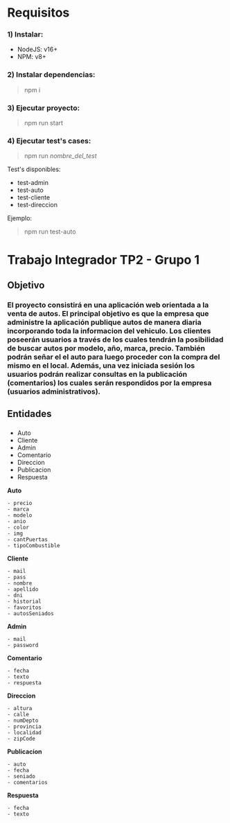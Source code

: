 # Requisitos

### 1) Instalar:
- NodeJS: v16+
- NPM: v8+

### 2) Instalar dependencias:

> npm i

### 3) Ejecutar proyecto:

> npm run start

### 4) Ejecutar test's cases:

> npm run _nombre_del_test_

Test's disponibles:

- test-admin
- test-auto
- test-cliente
- test-direccion

Ejemplo:
> npm run test-auto

# Trabajo Integrador TP2 - Grupo 1

## Objetivo

### El proyecto consistirá en una aplicación web orientada a la venta de autos. El principal objetivo es que la empresa que administre la aplicación publique autos de manera diaria incorporando toda la informacion del vehiculo. Los clientes poseerán usuarios a través de los cuales tendrán la posibilidad de buscar autos por modelo, año, marca, precio. También podrán señar el el auto para luego proceder con la compra del mismo en el local. Además, una vez iniciada sesión los usuarios podrán realizar consultas en la publicación (comentarios) los cuales serán respondidos por la empresa (usuarios administrativos).

## Entidades

###
- Auto
- Cliente
- Admin
- Comentario
- Direccion
- Publicacion
- Respuesta

**Auto**
```
- precio
- marca
- modelo
- anio
- color
- img
- cantPuertas
- tipoCombustible
```

**Cliente**
```
- mail
- pass
- nombre
- apellido
- dni
- historial
- favoritos
- autosSeniados
```

**Admin**
```
- mail
- password
```

**Comentario**
```
- fecha
- texto
- respuesta
```

**Direccion**
```
- altura
- calle
- numDepto
- provincia
- localidad
- zipCode
```

**Publicacion**
```
- auto
- fecha
- seniado
- comentarios
```

**Respuesta**
```
- fecha
- texto
```
